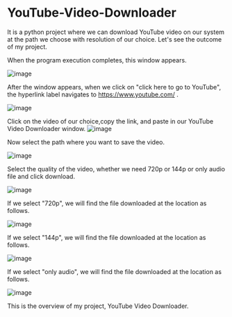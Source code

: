 # YouTube-Video-Downloader
It is a python project where we can download YouTube video on our system at the path we choose with resolution of our choice. Let's see the outcome of my project.


When the program execution completes, this window appears.

![image](https://user-images.githubusercontent.com/81418439/120849213-60cf6100-c593-11eb-9be6-265b386c8b34.png)


After the window appears, when we click on "click here to go to YouTube", the hyperlink label navigates to https://www.youtube.com/ .

![image](https://user-images.githubusercontent.com/81418439/120846146-590dbd80-c58f-11eb-93fb-42cbbc2a528f.png)
  
  
Click on the video of our choice,copy the link, and paste in our YouTube Video Downloader window.
![image](https://user-images.githubusercontent.com/81418439/120846316-91ad9700-c58f-11eb-9a1e-9282e9923c82.png)
  

Now select the path where you want to save the video.

![image](https://user-images.githubusercontent.com/81418439/120847285-e69ddd00-c590-11eb-8a24-4ce68456f99b.png)

  
Select the quality of the video, whether we need 720p or 144p or only audio file and click download.

![image](https://user-images.githubusercontent.com/81418439/120847542-41cfcf80-c591-11eb-8272-88f0d981266c.png)

  
If we select "720p", we will find the file downloaded at the location as follows.
  
![image](https://user-images.githubusercontent.com/81418439/120847719-7d6a9980-c591-11eb-8d2b-5292942ebda6.png)

  
If we select "144p", we will find the file downloaded at the location as follows.
  
![image](https://user-images.githubusercontent.com/81418439/120848235-2f09ca80-c592-11eb-95c5-c35e4bdace02.png)
  
   
If we select "only audio", we will find the file downloaded at the location as follows.
  
![image](https://user-images.githubusercontent.com/81418439/120848102-01248600-c592-11eb-9bc1-1f8c97a91286.png)


This is the overview of my project, YouTube Video Downloader.
  

